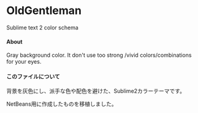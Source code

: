OldGentleman
===========

Sublime text 2 color schema

#### About

Gray background color. It don't use too strong /vivid colors/combinations for your eyes.

#### このファイルについて

背景を灰色にし、派手な色や配色を避けた、Sublime2カラーテーマです。

NetBeans用に作成したものを移植しました。